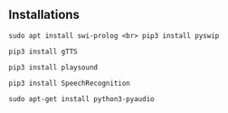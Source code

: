 ## Installations

``
sudo apt install swi-prolog <br>
pip3 install pyswip
``

``
pip3 install gTTS
``

``
pip3 install playsound
``

``
pip3 install SpeechRecognition
``


``
sudo apt-get install python3-pyaudio
``